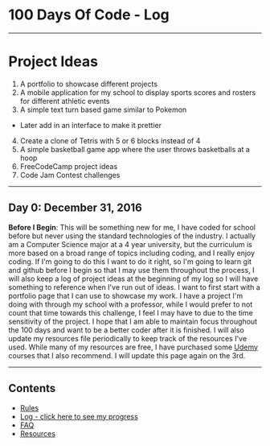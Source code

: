 # 100 Days Of Code - Log
***
# Project Ideas
1. A portfolio to showcase different projects
2. A mobile application for my school to display sports scores and rosters for different athletic events
3. A simple text turn based game similar to Pokemon
  * Later add in an interface to make it prettier
4. Create a clone of Tetris with 5 or 6 blocks instead of 4
5. A simple basketball game app where the user throws basketballs at a hoop
6. FreeCodeCamp project ideas
7. Code Jam Contest challenges
---
## Day 0: December 31, 2016

**Before I Begin**: This will be something new for me, I have coded for school before but never using the standard technologies of the industry.
I actually am a Computer Science major at a 4 year university, but the curriculum is more based on a broad range of topics including coding, and I really enjoy coding.
If I'm going to do this I want to do it right, so I'm going to learn git and github before I begin so that I may use them throughout the process, I will also keep a log of project ideas at the beginning of my log so I will have something to reference when I've run out of ideas.
I want to first start with a portfolio page that I can use to showcase my work.
I have a project I'm doing with through my school with a professor, while I would prefer to not count that time towards this challenge, I feel I may have to due to the time sensitivity of the project.
I hope that I am able to maintain focus throughout the 100 days and want to be a better coder after it is finished.
I will also update my resources file periodically to keep track of the resources I've used. While many of my resources are free, I have purchased some [Udemy](https://www.udemy.com/courses/) courses that I also recommend. I will update this page again on the 3rd.

---
## Contents
* [Rules](rules.md)
* [Log - click here to see my progress](log.md)
* [FAQ](FAQ.md)
* [Resources](resources.md)
